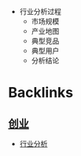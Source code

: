 - 行业分析过程
    - 市场规模
    - 产业地图
    - 典型竞品
    - 典型用户
    - 分析结论

# Backlinks
## [创业](<创业.md>)
- [行业分析](<行业分析.md>)


